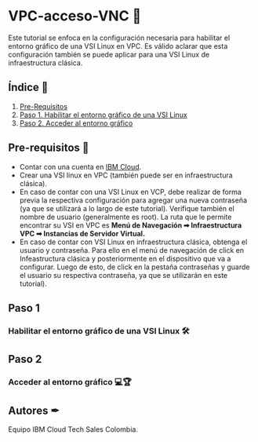 # VPC-acceso-VNC 🔐
Este tutorial se enfoca en la configuración necesaria para habilitar el entorno gráfico de una VSI Linux en VPC. Es válido aclarar que esta configuración también se puede aplicar para una VSI Linux de infraestructura clásica. 

## Índice  📰
1. [Pre-Requisitos](#Pre-Requisitos-pencil)
2. [Paso 1. Habilitar el entorno gráfico de una VSI Linux](#Paso-1)
3. [Paso 2. Acceder al entorno gráfico](#Paso-2)


## Pre-requisitos :pencil:
* Contar con una cuenta en <a href="https://cloud.ibm.com/"> IBM Cloud</a>.
* Crear una VSI linux en VPC (también puede ser en infraestructura clásica).
* En caso de contar con una VSI Linux en VCP, debe realizar de forma previa la respectiva configuración para agregar una nueva contraseña (ya que se utilizará a lo largo de este tutorial). Verifique también el nombre de usuario (generalmente es root). La ruta que le permite encontrar su VSI en VPC es **Menú de Navegación ➡ Infraestructura VPC ➡ Instancias de Servidor Virtual.**
* En caso de contar con VSI Linux en infraestructura clásica, obtenga el usuario y contraseña. Para ello en el menú de navegación de click en Infeastructura clásica y posteriormente en el dispositivo que va a configurar. Luego de esto, de click en la pestaña contraseñas y guarde el usuario su respectiva contraseña, ya que se utilizarán en este tutorial).

## Paso 1
### Habilitar el entorno gráfico de una VSI Linux 🛠

## Paso 2
### Acceder al entorno gráfico 💻🏆

## Autores ✒
Equipo IBM Cloud Tech Sales Colombia.
